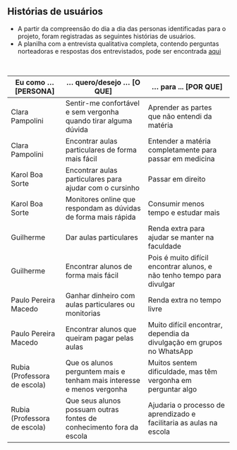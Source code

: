 ## Histórias de usuários
- A partir da compreensão do dia a dia das personas identificadas para o projeto, foram registradas as seguintes histórias de usuários.
- A planilha com a entrevista qualitativa completa, contendo perguntas norteadoras e respostas dos entrevistados, pode ser encontrada [aqui](https://sgapucminasbr-my.sharepoint.com/:x:/g/personal/1359546_sga_pucminas_br/EXhho_ai33lMp8YnouTwlA8BYv1ZPWY553F2Iy1RXnHhfA?e=AfuvgX)
<br>

| Eu como …[PERSONA]           | … quero/desejo … [O QUE]                                              | … para ... [POR QUE]                                                   |
|------------------------------|-----------------------------------------------------------------------|------------------------------------------------------------------------|
| Clara Pampolini              | Sentir-me confortável e sem vergonha quando tirar alguma dúvida       | Aprender as partes que não entendi da matéria                          |
| Clara Pampolini              | Encontrar aulas particulares de forma mais fácil                      | Entender a matéria completamente para passar em medicina               |
| Karol Boa Sorte              | Encontrar aulas particulares para ajudar com o cursinho               | Passar em direito                                                      |
| Karol Boa Sorte              | Monitores online que respondam as dúvidas de forma mais rápida        | Consumir menos tempo e estudar mais                                    |
| Guilherme                    | Dar aulas particulares                                                | Renda extra para ajudar se manter na faculdade                         |
| Guilherme                    | Encontrar alunos de forma mais fácil                                  | Pois é muito difícil encontrar alunos, e não tenho tempo para divulgar |
| Paulo Pereira Macedo         | Ganhar dinheiro com aulas particulares ou monitorias                  | Renda extra no tempo livre                                             |
| Paulo Pereira Macedo         | Encontrar alunos que queiram pagar pelas aulas                        | Muito difícil encontrar, dependia da divulgação em grupos no WhatsApp  |
| Rubia (Professora de escola) | Que os alunos perguntem mais e tenham mais interesse e menos vergonha | Muitos sentem dificuldade, mas têm vergonha em perguntar algo          |
| Rubia (Professora de escola) | Que seus alunos possuam outras fontes de conhecimento fora da escola  | Ajudaria o processo de aprendizado e facilitaria as aulas na escola    |
<br>
